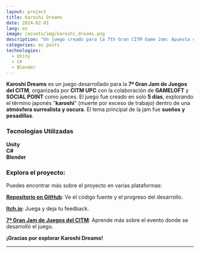 ```yaml
---
layout: project
title: Karoshi Dreams
date: 2024-02-01
lang: es
image: /assets/img/karoshi_dreams.png
description: "Un juego creado para la 7th Gran CITM Game Jam: Apuesta con el diablo mientras trabajas hasta morir."
categories: es posts
technologies:
  - Unity
  - C#
  - Blender
---
```


<link rel="stylesheet" type='text/css' href="https://cdn.jsdelivr.net/gh/devicons/devicon@latest/devicon.min.css" /> 

<p><b>Karoshi Dreams</b> es un juego desarrollado para la <b>7ª Gran Jam de Juegos del CITM</b>, organizada por <b>CITM UPC</b> con la colaboración de <b>GAMELOFT</b> y <b>SOCIAL POINT</b> como jueces. El juego fue creado en solo <b>5 días</b>, explorando el término japonés "<b>karoshi</b>" (muerte por exceso de trabajo) dentro de una <b>atmósfera surrealista y oscura</b>. El tema principal de la jam fue <b>sueños y pesadillas</b>.</p>

<div class="skills-section">
  <h3>Tecnologías Utilizadas</h3>
  <div class="skills">
    <div class="skill">
      <i class="devicon-unity-plain colored"></i>
      <span><b>Unity</b></span>
    </div>
    <div class="skill">
      <i class="devicon-csharp-plain colored"></i>
      <span><b>C#</b></span>
    </div>
    <div class="skill">
      <i class="devicon-blender-original colored"></i>
      <span><b>Blender</b></span>
    </div>
  </div>
</div>

<h3>Explora el proyecto:</h3>

<p>Puedes encontrar más sobre el proyecto en varias plataformas:</p>
<p><a href="https://github.com/Very-Serious-Games/Karoshi-Dreams"><b>Repositorio en GitHub</b></a>: Ve el código fuente y el progreso del desarrollo.</p>
<p><a href="https://mdoradom.itch.io/karoshidreams"><b>Itch.io</b></a>: Juega y deja tu feedback.</p>
<p><a href="https://itch.io/jam/7a-gran-citm-game-jam/"><b>7ª Gran Jam de Juegos del CITM</b></a>: Aprende más sobre el evento donde se desarrolló el juego.</p>

<p><b>¡Gracias por explorar Karoshi Dreams!</b></p>

---